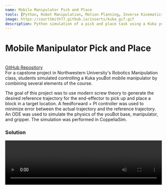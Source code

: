 ```yaml
---
name: Mobile Manipulator Pick and Place
tools: [Python, Robot Manipulation, Motion Planning, Inverse Kinematics, PID Control, Screw Theory, CoppeliaSim]
image: https://courtSmith77.github.io/inserts/kuka_gif.gif
description: Python simulation of a pick and place task using a Kuka youBot.
---
```


# Mobile Manipulator Pick and Place
<br>
<!-- hyperlink to github -->
<a href="https://github.com/courtSmith77/Kuka-youBot-Manipulation">GitHub Repository</a>

<br>
For a capstone project in Northwestern University's Robotics Manipulation class, students simulated controlling a Kuka youBot mobile manipulator by combining several elements of the course.

The goal of this project was to use modern screw theory to generate the desired reference trajectory for the end-effector to pick up and place a block in a target location. A feedforward + PI controller was used to minimize error between the actual trajectory and the reference trajectory. An ODE was used to simulate the physics of the youBot base, manipulator, and gripper. The simulation was performed in CoppeliaSim.

### Solution

<center>
    <div style="position: relative; padding-bottom: 28.125%; height:0; overflow: hidden;">
        <video src="https://github.com/courtSmith77/courtSmith77.github.io/assets/144190404/c51cd971-4313-48b0-98a3-1d3e0593ec38" controls style="position: absolute; top:0; left:0; width: 100%; height: 100%;"></video>
    </div>
</center>
